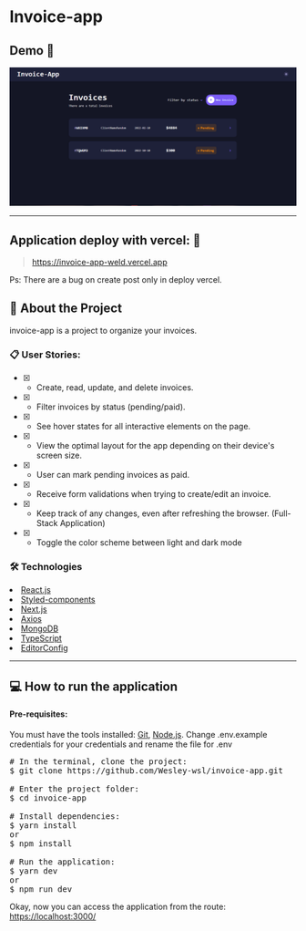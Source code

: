 # Invoice-app

## Demo 📸

<p align='center'> <img src='.github/invoice-app.gif'/></p>

<hr/>

## Application deploy with vercel: :dash:

> https://invoice-app-weld.vercel.app

Ps: There are a bug on create post only in deploy vercel. 
## 📜 About the Project

invoice-app is a project to organize your invoices.

### 📋 User Stories:

 - [x] - Create, read, update, and delete invoices.
 - [x] - Filter invoices by status (pending/paid).
 - [x] - See hover states for all interactive elements on the page.
 - [x] - View the optimal layout for the app depending on their device's screen size.
 - [x] - User can mark pending invoices as paid.
 - [x] - Receive form validations when trying to create/edit an invoice.
 - [x] - Keep track of any changes, even after refreshing the browser. (Full-Stack Application)
 - [x] - Toggle the color scheme between light and dark mode

### 🛠 Technologies

<li><a href="https://reactjs.org">React.js</a></li>
<li><a href="https://styled-components.com">Styled-components</a></li>
<li><a href="https://nextjs.org">Next.js</a></li>
<li><a href="https://github.com/axios/axios">Axios</a></li>
<li><a href="https://www.mongodb.com/pt-br">MongoDB</a></li>
<li><a href="https://www.typescriptlang.org">TypeScript</a></li>
<li><a href="https://editorconfig.org">EditorConfig</a></li>

<hr/>

## 💻 How to run the application

#### Pre-requisites:
You must have the tools installed:  <a href="">Git</a>, <a href="">Node.js</a>.
Change .env.example credentials for your credentials and rename the file for .env

<pre>
# In the terminal, clone the project:
$ git clone https://github.com/Wesley-wsl/invoice-app.git

# Enter the project folder:
$ cd invoice-app

# Install dependencies:
$ yarn install
or
$ npm install

# Run the application:
$ yarn dev
or
$ npm run dev
</pre>

Okay, now you can access the application from the route:  <a href="https://localhost:3000/">https://localhost:3000/</a>
